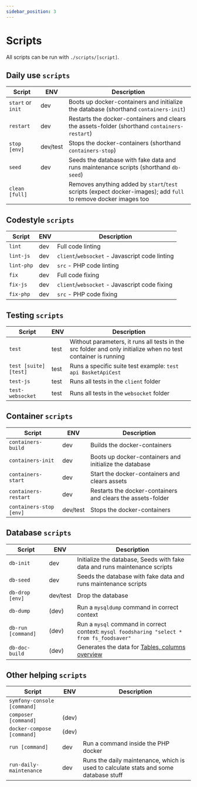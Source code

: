 ```yaml
---
sidebar_position: 3
---
```


# Scripts
All scripts can be run with `./scripts/[script]`.

## Daily use `scripts`
| Script                                      | ENV           | Description                                                                           |
|---------------------------------------------|---------------|---------------------------------------------------------------------------------------|
| `start` or `init`                           | dev           | Boots up docker-containers and initialize the database (shorthand `containers-init`)  |
| `restart`                                   | dev           | Restarts the docker-containers and clears the assets-folder (shorthand `containers-restart`) |
| `stop [env]`                                | dev/test      | Stops the docker-containers (shorthand `containers-stop`) |
| `seed`                                      | dev           | Seeds the database with fake data and runs maintenance scripts (shorthand `db-seed`) |
| `clean [full]`                                     |               | Removes anything added by `start`/`test` scripts (expect docker-images); add `full` to remove docker images too |

## Codestyle `scripts`
| Script                                      | ENV           | Description                                                                           |
|---------------------------------------------|---------------|---------------------------------------------------------------------------------------|
| `lint`                                      | dev           | Full code linting |
| `lint-js`                                   | dev           | `client`/`websocket` - Javascript code linting  |
| `lint-php`                                  | dev           | `src` - PHP code linting |
| `fix`                                       | dev           | Full code fixing |
| `fix-js`                                    | dev           | `client`/`websocket` - Javascript code fixing  |
| `fix-php`                                   | dev           | `src` - PHP code fixing |

## Testing `scripts`
| Script                                      | ENV           | Description                                                                           |
|---------------------------------------------|---------------|---------------------------------------------------------------------------------------|
| `test`                                      | test          | Without parameters, it runs all tests in the src folder and only initialize when no test container is running |
| `test [suite] [test]`                       | test          | Runs a specific suite test example: `test api BasketApiCest` |
| `test-js`                                   | test          | Runs all tests in the `client` folder |
| `test-websocket`                            | test          | Runs all tests in the `websocket` folder |

## Container `scripts`
| Script                                      | ENV           | Description                                                                           |
|---------------------------------------------|---------------|---------------------------------------------------------------------------------------|
| `containers-build`                          | dev           | Builds the docker-containers |
| `containers-init`                           | dev           | Boots up docker-containers and initialize the database  |
| `containers-start`                          | dev           | Start the docker-containers and clears assets |
| `containers-restart`                        | dev           | Restarts the docker-containers and clears the assets-folder |
| `containers-stop [env]`                     | dev/test      | Stops the docker-containers |

## Database `scripts`
| Script                                      | ENV           | Description                                                                           |
|---------------------------------------------|---------------|---------------------------------------------------------------------------------------|
| `db-init`                                   | dev           | Initialize the database, Seeds with fake data and runs maintenance scripts |
| `db-seed`                                   | dev           | Seeds the database with fake data and runs maintenance scripts |
| `db-drop [env]`                             | dev/test      | Drop the database |
| `db-dump`                                   | (dev)         | Run a `mysqldump` command in correct context |
| `db-run [command]`                          | (dev)         | Run a `mysql` command in correct context: `mysql foodsharing "select * from fs_foodsaver"` |
| `db-doc-build`                              | (dev)         | Generates the data for [Tables, columns overview](../backend/database/database-tables-columns) |

## Other helping `scripts`
| Script                                      | ENV           | Description                                                                           |
|---------------------------------------------|---------------|---------------------------------------------------------------------------------------|
| `symfony-console [command]`                 |               |  |
| `composer [command]`                        | (dev)         |  |
| `docker-compose [command]`                  | (dev)         |  |
| `run [command]`                             | dev           | Run a command inside the PHP docker  |
| `run-daily-maintenance`                     | dev           | Runs the daily maintenance, which is used to calculate stats and some database stuff |

